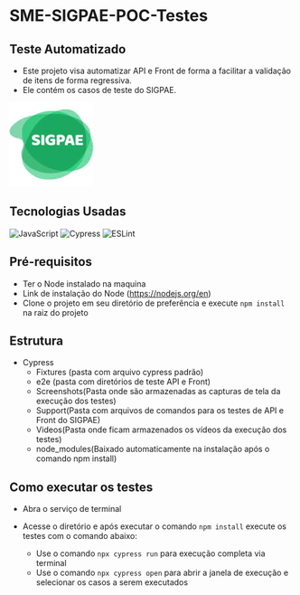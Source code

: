 # SME-SIGPAE-POC-Testes

## **Teste Automatizado**
- Este projeto visa automatizar API e Front de forma a facilitar a validação de itens de forma regressiva.
- Ele contém os casos de teste do SIGPAE.

![Descrição da imagem](./cypress/fixtures/images/image_sigpae.jpg)

## **Tecnologias Usadas**

![JavaScript](https://img.shields.io/badge/-Javascript-yellow) ![Cypress](https://img.shields.io/badge/-Cypress-white) ![ESLint](https://img.shields.io/badge/-ESLint-%234B32C3)

## **Pré-requisitos**

- Ter o Node instalado na maquina
- Link de instalação do Node (https://nodejs.org/en)
- Clone o projeto em seu diretório de preferência e execute ```npm install``` na raiz do projeto

## **Estrutura**
* Cypress
     * Fixtures (pasta com arquivo cypress padrão)
     * e2e (pasta com diretórios de teste API e Front)
     * Screenshots(Pasta onde são armazenadas as capturas de tela da execução dos testes)
     * Support(Pasta com arquivos de comandos para os testes de  API e Front do SIGPAE)
     * Videos(Pasta onde ficam armazenados os vídeos da execução dos testes)
     * node_modules(Baixado automaticamente na instalação após o comando npm install)
     
## **Como executar os testes**

- Abra o serviço de terminal
- Acesse o diretório e após executar o comando ```npm install``` execute os testes com o comando abaixo:
   
   * Use o comando ```npx cypress run``` para execução completa via terminal
   * Use o comando ```npx cypress open``` para abrir a janela de execução e selecionar os casos a serem executados